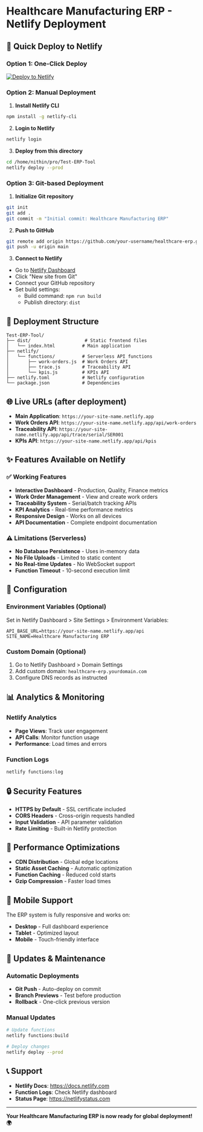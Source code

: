 # Healthcare Manufacturing ERP - Netlify Deployment

## 🚀 Quick Deploy to Netlify

### Option 1: One-Click Deploy
[![Deploy to Netlify](https://www.netlify.com/img/deploy/button.svg)](https://app.netlify.com/start/deploy?repository=https://github.com/your-username/healthcare-erp)

### Option 2: Manual Deployment

1. **Install Netlify CLI**
```bash
npm install -g netlify-cli
```

2. **Login to Netlify**
```bash
netlify login
```

3. **Deploy from this directory**
```bash
cd /home/nithin/pro/Test-ERP-Tool
netlify deploy --prod
```

### Option 3: Git-based Deployment

1. **Initialize Git repository**
```bash
git init
git add .
git commit -m "Initial commit: Healthcare Manufacturing ERP"
```

2. **Push to GitHub**
```bash
git remote add origin https://github.com/your-username/healthcare-erp.git
git push -u origin main
```

3. **Connect to Netlify**
- Go to [Netlify Dashboard](https://app.netlify.com)
- Click "New site from Git"
- Connect your GitHub repository
- Set build settings:
  - Build command: `npm run build`
  - Publish directory: `dist`

## 📁 Deployment Structure

```
Test-ERP-Tool/
├── dist/                    # Static frontend files
│   └── index.html          # Main application
├── netlify/
│   └── functions/          # Serverless API functions
│       ├── work-orders.js  # Work Orders API
│       ├── trace.js        # Traceability API
│       └── kpis.js         # KPIs API
├── netlify.toml            # Netlify configuration
└── package.json            # Dependencies
```

## 🌐 Live URLs (after deployment)

- **Main Application**: `https://your-site-name.netlify.app`
- **Work Orders API**: `https://your-site-name.netlify.app/api/work-orders`
- **Traceability API**: `https://your-site-name.netlify.app/api/trace/serial/SER001`
- **KPIs API**: `https://your-site-name.netlify.app/api/kpis`

## ✨ Features Available on Netlify

### ✅ **Working Features**
- **Interactive Dashboard** - Production, Quality, Finance metrics
- **Work Order Management** - View and create work orders
- **Traceability System** - Serial/batch tracking APIs
- **KPI Analytics** - Real-time performance metrics
- **Responsive Design** - Works on all devices
- **API Documentation** - Complete endpoint documentation

### ⚠️ **Limitations (Serverless)**
- **No Database Persistence** - Uses in-memory data
- **No File Uploads** - Limited to static content
- **No Real-time Updates** - No WebSocket support
- **Function Timeout** - 10-second execution limit

## 🔧 Configuration

### Environment Variables (Optional)
Set in Netlify Dashboard > Site Settings > Environment Variables:

```
API_BASE_URL=https://your-site-name.netlify.app/api
SITE_NAME=Healthcare Manufacturing ERP
```

### Custom Domain (Optional)
1. Go to Netlify Dashboard > Domain Settings
2. Add custom domain: `healthcare-erp.yourdomain.com`
3. Configure DNS records as instructed

## 📊 Analytics & Monitoring

### Netlify Analytics
- **Page Views**: Track user engagement
- **API Calls**: Monitor function usage
- **Performance**: Load times and errors

### Function Logs
```bash
netlify functions:log
```

## 🔒 Security Features

- **HTTPS by Default** - SSL certificate included
- **CORS Headers** - Cross-origin requests handled
- **Input Validation** - API parameter validation
- **Rate Limiting** - Built-in Netlify protection

## 🚀 Performance Optimizations

- **CDN Distribution** - Global edge locations
- **Static Asset Caching** - Automatic optimization
- **Function Caching** - Reduced cold starts
- **Gzip Compression** - Faster load times

## 📱 Mobile Support

The ERP system is fully responsive and works on:
- **Desktop** - Full dashboard experience
- **Tablet** - Optimized layout
- **Mobile** - Touch-friendly interface

## 🔄 Updates & Maintenance

### Automatic Deployments
- **Git Push** - Auto-deploy on commit
- **Branch Previews** - Test before production
- **Rollback** - One-click previous version

### Manual Updates
```bash
# Update functions
netlify functions:build

# Deploy changes
netlify deploy --prod
```

## 📞 Support

- **Netlify Docs**: https://docs.netlify.com
- **Function Logs**: Check Netlify dashboard
- **Status Page**: https://netlifystatus.com

---

**Your Healthcare Manufacturing ERP is now ready for global deployment! 🌍**